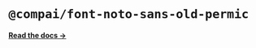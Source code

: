 # `@compai/font-noto-sans-old-permic`

[**Read the docs &rarr;**](https://components.ai/docs/typefaces/noto-sans-old-permic)
